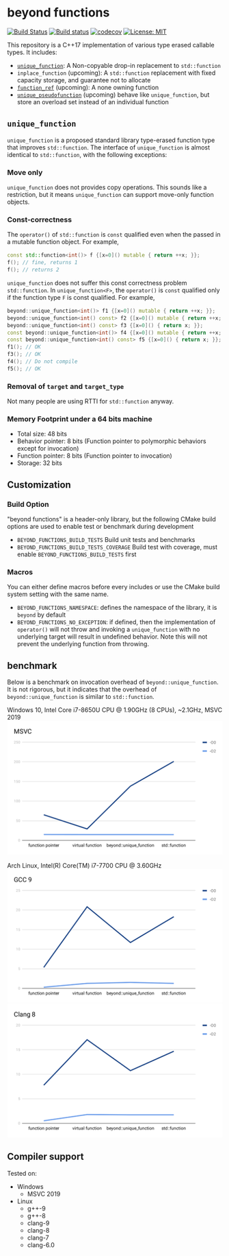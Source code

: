 # beyond functions
[![Build Status](https://travis-ci.org/LesleyLai/unique_function.svg?branch=master)](https://travis-ci.org/LesleyLai/unique_function)
[![Build status](https://ci.appveyor.com/api/projects/status/0bgwgxccf864dxog/branch/master?svg=true)](https://ci.appveyor.com/project/LesleyLai/unique-function/branch/master)
[![codecov](https://codecov.io/gh/LesleyLai/unique_function/branch/master/graph/badge.svg)](https://codecov.io/gh/LesleyLai/unique_function)
[![License: MIT](https://img.shields.io/badge/License-MIT-yellow.svg)](file:LICENSE)

This repository is a C++17 implementation of various type erased callable types. It includes:

- [`unique_function`](http://www.open-std.org/jtc1/sc22/wg21/docs/papers/2019/p0228r3.html): A Non-copyable drop-in replacement to `std::function`
- `inplace_function` (upcoming): A `std::function` replacement with fixed capacity storage, and guarantee not to allocate
- [`function_ref`](http://www.open-std.org/jtc1/sc22/wg21/docs/papers/2018/p0792r3.html) (upcoming): A none owning function
- [`unique_pseudofunction`](https://www.youtube.com/watch?v=3Ms0gi5GfL0&list=PLHTh1InhhwT6KhvViwRiTR7I5s09dLCSw&index=130&t=0s) (upcoming) behave like `unique_function`, but store an overload set instead of an individual function

## `unique_function`

`unique_function` is a proposed standard library type-erased function type that improves `std::function`. The interface of `unique_function` is almost identical to `std::function`, with the following exceptions:

### Move only
`unique_function` does not provides copy operations. This sounds like a restriction, but it means `unique_function` can support move-only function objects.

### Const-correctness
The `operator()` of `std::function` is `const` qualified even when the passed in a mutable function object. For example,

```cpp
const std::function<int()> f {[x=0]() mutable { return ++x; }};
f(); // fine, returns 1
f(); // returns 2
```


`unique_function` does not suffer this const correctness problem `std::function`. In `unique_function<F>`, the `operator()` is `const` qualified only if the function type `F` is const qualified. For example,

```cpp
beyond::unique_function<int()> f1 {[x=0]() mutable { return ++x; }};
beyond::unique_function<int() const> f2 {[x=0]() mutable { return ++x; }};  // Do not compile
beyond::unique_function<int() const> f3 {[x=0]() { return x; }};
const beyond::unique_function<int()> f4 {[x=0]() mutable { return ++x; }};
const beyond::unique_function<int() const> f5 {[x=0]() { return x; }};
f1(); // OK
f3(); // OK
f4(); // Do not compile
f5(); // OK
```

### Removal of `target` and `target_type`
Not many people are using RTTI for `std::function` anyway.

### Memory Footprint under a 64 bits machine
- Total size: 48 bits
- Behavior pointer: 8 bits (Function pointer to polymorphic behaviors except for invocation)
- Function pointer: 8 bits (Function pointer to invocation)
- Storage: 32 bits


## Customization
### Build Option
"beyond functions" is a header-only library, but the following CMake build options are used to enable test or benchmark during development
- `BEYOND_FUNCTIONS_BUILD_TESTS` Build unit tests and benchmarks
- `BEYOND_FUNCTIONS_BUILD_TESTS_COVERAGE` Build test with coverage, must enable `BEYOND_FUNCTIONS_BUILD_TESTS` first

### Macros
You can either define macros before every includes or use the CMake build system setting with the same name.
- `BEYOND_FUNCTIONS_NAMESPACE`: defines the namespace of the library, it is `beyond` by default
- `BEYOND_FUNCTIONS_NO_EXCEPTION`: if defined, then the implementation of `operator()` will not throw and invoking a `unique_function` with no underlying target will result in undefined behavior. Note this will not prevent the underlying function from throwing.

## benchmark
Below is a benchmark on invocation overhead of `beyond::unique_function`. It is not rigorous, but it indicates that the overhead of `beyond::unique_function` is similar to `std::function`.

Windows 10, Intel Core i7-8650U CPU @ 1.90GHz (8 CPUs), ~2.1GHz, MSVC 2019
![MSVC benchmark](images/msvc.svg)

Arch Linux, Intel(R) Core(TM) i7-7700 CPU @ 3.60GHz
![GCC benchmark](images/gcc.svg)
![Clang benchmark](images/clang.svg)

## Compiler support

Tested on:
- Windows
  * MSVC 2019
- Linux
  * g++-9
  * g++-8
  * clang-9
  * clang-8
  * clang-7
  * clang-6.0
